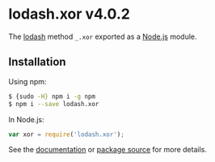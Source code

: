 # lodash.xor v4.0.2

The [lodash](https://lodash.com/) method `_.xor` exported as a [Node.js](https://nodejs.org/) module.

## Installation

Using npm:
```bash
$ {sudo -H} npm i -g npm
$ npm i --save lodash.xor
```

In Node.js:
```js
var xor = require('lodash.xor');
```

See the [documentation](https://lodash.com/docs#xor) or [package source](https://github.com/lodash/lodash/blob/4.0.2-npm-packages/lodash.xor) for more details.
